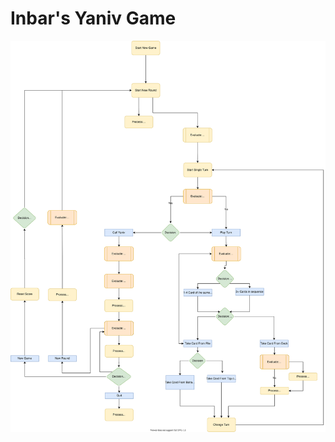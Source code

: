 # Inbar's Yaniv Game

[Flow chart of Yaniv Game]: https://github.com/Inbar-Weinberg/Yaniv/blob/master/Yaniv%20Game%20Plan.svg	"Flow chart of Yaniv game."

![Flow chart of Yaniv Game](https://github.com/Inbar-Weinberg/Yaniv/blob/master/Yaniv%20Game%20Plan.svg)